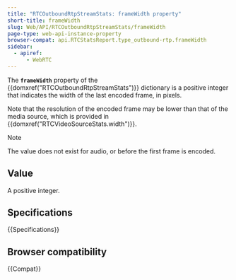 ```yaml
---
title: "RTCOutboundRtpStreamStats: frameWidth property"
short-title: frameWidth
slug: Web/API/RTCOutboundRtpStreamStats/frameWidth
page-type: web-api-instance-property
browser-compat: api.RTCStatsReport.type_outbound-rtp.frameWidth
sidebar:
  - apiref:
      - WebRTC
---
```


The **`frameWidth`** property of the {{domxref("RTCOutboundRtpStreamStats")}} dictionary is a positive integer that indicates the width of the last encoded frame, in pixels.

Note that the resolution of the encoded frame may be lower than that of the media source, which is provided in {{domxref("RTCVideoSourceStats.width")}}.

> [!NOTE]
> The value does not exist for audio, or before the first frame is encoded.

## Value

A positive integer.

## Specifications

{{Specifications}}

## Browser compatibility

{{Compat}}
